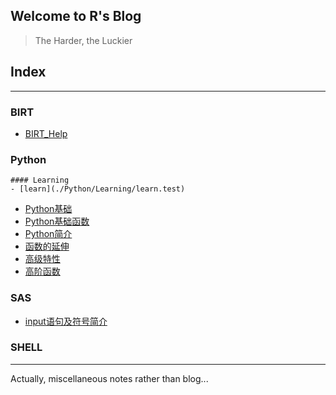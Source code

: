 ## Welcome to R's Blog 
> The Harder, the Luckier

## Index

---
### BIRT
- [BIRT_Help](./BIRT/BIRT_Help.md)
### Python
	#### Learning
	- [learn](./Python/Learning/learn.test)
- [Python基础](./Python/Python基础.md)
- [Python基础函数](./Python/Python基础函数.md)
- [Python简介](./Python/Python简介.md)
- [函数的延伸](./Python/函数的延伸.md)
- [高级特性](./Python/高级特性.md)
- [高阶函数](./Python/高阶函数.md)
### SAS
- [input语句及符号简介](./SAS/input语句及符号简介.md)
### SHELL

---
Actually, miscellaneous notes rather than blog...
